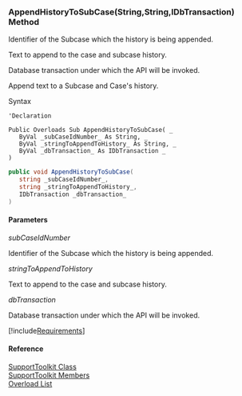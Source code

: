 ﻿### AppendHistoryToSubCase(String,String,IDbTransaction) Method

Identifier of the Subcase which the history is being appended.

Text to append to the case and subcase history.

Database transaction under which the API will be invoked.

Append text to a Subcase and Case's history.

Syntax

```vbnet
'Declaration

Public Overloads Sub AppendHistoryToSubCase( _
   ByVal _subCaseIdNumber_ As String, _
   ByVal _stringToAppendToHistory_ As String, _
   ByVal _dbTransaction_ As IDbTransaction _
) 
```

```csharp
public void AppendHistoryToSubCase( 
   string _subCaseIdNumber_,
   string _stringToAppendToHistory_,
   IDbTransaction _dbTransaction_
)
```

#### Parameters

_subCaseIdNumber_

Identifier of the Subcase which the history is being appended.

_stringToAppendToHistory_

Text to append to the case and subcase history.

_dbTransaction_

Database transaction under which the API will be invoked.

[!include[Requirements](../partials/requirements.md)]

#### Reference

[SupportToolkit Class](FChoice.Toolkits.Clarify~FChoice.Toolkits.Clarify.Support.SupportToolkit.md)  
[SupportToolkit Members](FChoice.Toolkits.Clarify~FChoice.Toolkits.Clarify.Support.SupportToolkit_members.md)  
[Overload List](FChoice.Toolkits.Clarify~FChoice.Toolkits.Clarify.Support.SupportToolkit~AppendHistoryToSubCase.md)